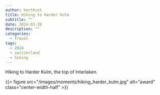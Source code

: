 ```yaml
---
author: kerthcet
title: Hiking to Harder Kulm
subtitle: ""
date: 2024-03-26
description: ""
categories:
  - Travel
tags:
  - 2024
  - switzerland
  - hiking
---
```


Hiking to Harder Kulm, the top of Interlaken.

{{< figure src="/images/moments/hiking_harder_kulm.jpg" alt="award" class="center-width-half" >}}
